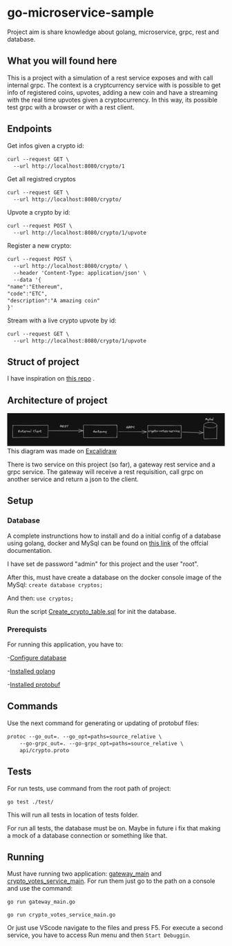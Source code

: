 # go-microservice-sample

Project aim is share knowledge about golang, microservice, grpc, rest and database.

## What you will found here

This is a project with a simulation of a rest service exposes and with call internal grpc.
The context is a cryptcurrency service with is possible to get info of registered coins, upvotes, adding a new coin and have a streaming with the real time upvotes given a cryptocurrency.
In this way, its possible test grpc with a browser or with a rest client.

## Endpoints

Get infos given a crypto id:

```curl
curl --request GET \
  --url http://localhost:8080/crypto/1
```

Get all registred cryptos

```curl
curl --request GET \
  --url http://localhost:8080/crypto/
```

Upvote a crypto by id:

```curl
curl --request POST \
  --url http://localhost:8080/crypto/1/upvote 
```

Register a new crypto:

```curl
curl --request POST \
  --url http://localhost:8080/crypto/ \
  --header 'Content-Type: application/json' \
  --data '{
"name":"Ethereum",
"code":"ETC",
"description":"A amazing coin"
}'
```

Stream with a live crypto upvote by id:

```curl
curl --request GET \
  --url http://localhost:8080/crypto/1/upvote
```

## Struct of project

I have inspiration on [this repo](https://github.com/golang-standards/project-layout) .

## Architecture of project

![Demonstration of de architecture](docs/architecture.png)
This diagram was made on [Excalidraw](https://excalidraw.com/)

There is two service on this project (so far), a gateway rest service and a grpc service.
The gateway will receive a rest requisition, call grpc on another service and return a json to the client.

## Setup

### Database

A complete instrunctions how to install and do a initial config of a database using golang, docker and MySql can be found on [this link](https://go.dev/doc/tutorial/database-access) of the offcial documentation.

I have set de password "admin" for this project and the user "root".

After this, must have create a database on the docker console image of the MySql:
`create database cryptos;`

And then:
`use cryptos;`

Run the script [Create_crypto_table.sql](scripts/database/init/Create_crypto_table.sql) for init the database.

### Prerequists

For running this application, you have to:

-[Configure database](###database)

-[Installed golang](https://go.dev/learn/)

-[Installed protobuf](https://grpc.io/docs/languages/go/quickstart/)

## Commands

Use the next command for generating or updating of protobuf files:

```shell
protoc --go_out=. --go_opt=paths=source_relative \
    --go-grpc_out=. --go-grpc_opt=paths=source_relative \
    api/crypto.proto
```

## Tests

For run tests, use command from the root path of project:

```shell
go test ./test/
```

This will run all tests in location of tests folder.

For run all tests, the database must be on. Maybe in future i fix that making a mock of a database connection or something like that.

## Running

Must have running two application: [gateway_main](cmd/gateway/gateway_main.go) and [crypto_votes_service_main](cmd/crypto-votes-service/crypto_votes_service_main.go).
For run them just go to the path on a console and use the command:

```shell
go run gateway_main.go
```

```shell
go run crypto_votes_service_main.go
```

Or just use VScode navigate to the files and press F5. For execute a second service, you have to access Run menu and then `Start Debuggin`.
